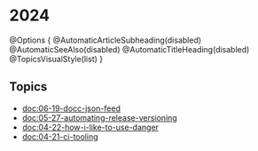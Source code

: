 # 2024

@Options {
  @AutomaticArticleSubheading(disabled)
  @AutomaticSeeAlso(disabled)
  @AutomaticTitleHeading(disabled)
  @TopicsVisualStyle(list)
}

## Topics

- <doc:06-19-docc-json-feed>
- <doc:05-27-automating-release-versioning>
- <doc:04-22-how-i-like-to-use-danger>
- <doc:04-21-ci-tooling>

